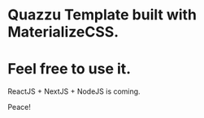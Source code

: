 # Quazzu Template built with MaterializeCSS.

# Feel free to use it.


ReactJS + NextJS + NodeJS is coming.



Peace!
